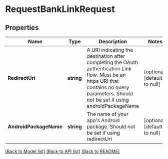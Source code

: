# RequestBankLinkRequest

## Properties
Name | Type | Description | Notes
------------ | ------------- | ------------- | -------------
**RedirectUri** | **string** | A URI indicating the destination after completing the OAuth authentication Link flow. Must be an https URI that contains no query parameters. Should not be set if using androidPackageName | [optional] [default to null]
**AndroidPackageName** | **string** | The name of your app&#x27;s Android package. Should not be set if using redirectUri | [optional] [default to null]

[[Back to Model list]](../README.md#documentation-for-models) [[Back to API list]](../README.md#documentation-for-api-endpoints) [[Back to README]](../README.md)

